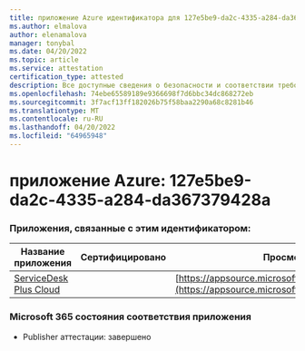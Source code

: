 ```yaml
---
title: приложение Azure идентификатора для 127e5be9-da2c-4335-a284-da367379428a
ms.author: elmalova
author: elenamalova
manager: tonybal
ms.date: 04/20/2022
ms.topic: article
ms.service: attestation
certification_type: attested
description: Все доступные сведения о безопасности и соответствии требованиям для 127e5be9-da2c-4335-a284-da367379428a.
ms.openlocfilehash: 74ebe65589189e9366698f7d6bbc34dc868272eb
ms.sourcegitcommit: 3f7acf13ff182026b75f58baa2290a68c8281b46
ms.translationtype: MT
ms.contentlocale: ru-RU
ms.lasthandoff: 04/20/2022
ms.locfileid: "64965948"
---
```

# <a name="azure-app-id-127e5be9-da2c-4335-a284-da367379428a"></a>приложение Azure: 127e5be9-da2c-4335-a284-da367379428a


### <a name="apps-associated-with-this-id"></a>Приложения, связанные с этим идентификатором:
| **Название приложения** | **Сертифицировано** | **Просмотр в AppSource** |
|--------------|---------------|-----------------------|
| [ServiceDesk Plus Cloud](../forward/WA200000037.md) |  | [https://appsource.microsoft.com/product/office/WA200000037](https://appsource.microsoft.com/product/office/WA200000037) |

### <a name="microsoft-365-app-compliance-status"></a>Microsoft 365 состояния соответствия приложения
- Publisher аттестации: завершено
